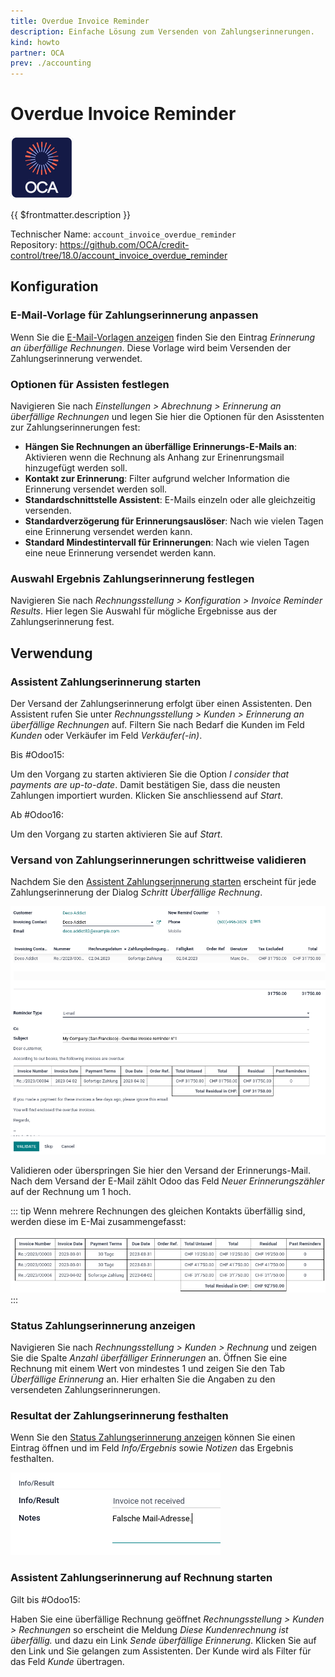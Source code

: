 ```yaml
---
title: Overdue Invoice Reminder
description: Einfache Lösung zum Versenden von Zahlungserinnerungen.
kind: howto
partner: OCA
prev: ./accounting
---
```


# Overdue Invoice Reminder

![icon_oca_app](attachments/icon_oca_app.png)

{{ $frontmatter.description }}

Technischer Name: `account_invoice_overdue_reminder`\
Repository: <https://github.com/OCA/credit-control/tree/18.0/account_invoice_overdue_reminder>

## Konfiguration

### E-Mail-Vorlage für Zahlungserinnerung anpassen

Wenn Sie die [E-Mail-Vorlagen anzeigen](Settings%20E-Mail.md#E-Mail-Vorlagen%20anzeigen) finden Sie den Eintrag _Erinnerung an überfällige Rechnungen_. Diese Vorlage wird beim Versenden der Zahlungserinnerung verwendet.

### Optionen für Assisten festlegen

Navigieren Sie nach _Einstellungen > Abrechnung > Erinnerung an überfällige Rechnungen_ und legen Sie hier die Optionen für den Asisstenten zur Zahlungserinnerungen fest:

- **Hängen Sie Rechnungen an überfällige Erinnerungs-E-Mails an**: Aktivieren wenn die Rechnung als Anhang zur Erinenrungsmail hinzugefügt werden soll.
- **Kontakt zur Erinnerung**: Filter aufgrund welcher Information die Erinnerung versendet werden soll.
- **Standardschnittstelle Assistent**: E-Mails einzeln oder alle gleichzeitig versenden.
- **Standardverzögerung für Erinnerungsauslöser**: Nach wie vielen Tagen eine Erinnerung versendet werden kann.
- **Standard Mindestintervall für Erinnerungen**: Nach wie vielen Tagen eine neue Erinnerung versendet werden kann.

### Auswahl Ergebnis Zahlungserinnerung festlegen

Navigieren Sie nach _Rechnungsstellung > Konfiguration > Invoice Reminder Results_. Hier legen Sie Auswahl für mögliche Ergebnisse aus der Zahlungserinnerung fest.

## Verwendung

### Assistent Zahlungserinnerung starten

Der Versand der Zahlungserinnerung erfolgt über einen Assistenten. Den Assistent rufen Sie unter _Rechnungsstellung > Kunden > Erinnerung an überfällige Rechnungen_ auf. Filtern Sie nach Bedarf die Kunden im Feld _Kunden_ oder Verkäufer im Feld _Verkäufer(-in)_.

Bis #Odoo15:

Um den Vorgang zu starten aktivieren Sie die Option _I consider that payments are up-to-date_. Damit bestätigen Sie, dass die neusten Zahlungen importiert wurden. Klicken Sie anschliessend auf _Start_.

Ab #Odoo16:

Um den Vorgang zu starten aktivieren Sie auf _Start_.

### Versand von Zahlungserinnerungen schrittweise validieren

Nachdem Sie den [Assistent Zahlungserinnerung starten](#Assistent%20Zahlungserinnerung%20starten) erscheint für jede Zahlungserinnerung der Dialog _Schritt Überfällige Rechnung_.

![](attachments/Account%20Invoice%20Overdue%20Reminder.png)

Validieren oder überspringen Sie hier den Versand der Erinnerungs-Mail. Nach dem Versand der E-Mail zählt Odoo das Feld _Neuer Erinnerungszähler_ auf der Rechnung um 1 hoch.

::: tip
Wenn mehrere Rechnungen des gleichen Kontakts überfällig sind, werden diese im E-Mai zusammengefasst:

![](attachments/Account%20Invoice%20Overdue%20Reminder%20Multiple.png)
:::

### Status Zahlungserinnerung anzeigen

Navigieren Sie nach _Rechnungsstellung > Kunden > Rechnung_ und zeigen Sie die Spalte _Anzahl überfälliger Erinnerungen_ an. Öffnen Sie eine Rechnung mit einem Wert von mindestes 1 und zeigen Sie den Tab _Überfällige Erinnerung_ an. Hier erhalten Sie die Angaben zu den versendeten Zahlungserinnerungen.

### Resultat der Zahlungserinnerung festhalten

Wenn Sie den [Status Zahlungserinnerung anzeigen](#Status%20Zahlungserinnerung%20anzeigen) können Sie einen Eintrag öffnen und im Feld _Info/Ergebnis_ sowie _Notizen_ das Ergebnis festhalten.

![](attachments/Account%20Invoice%20Overdue%20Reminder%20Result.png)

### Assistent Zahlungserinnerung auf Rechnung starten

Gilt bis #Odoo15:

Haben Sie eine überfällige Rechnung geöffnet _Rechnungsstellung > Kunden > Rechnungen_ so erscheint die Meldung _Diese Kundenrechnung ist überfällig._ und dazu ein Link _Sende überfällige Erinnerung_. Klicken Sie auf den Link und Sie gelangen zum Assistenten. Der Kunde wird als Filter für das Feld _Kunde_ übertragen.
